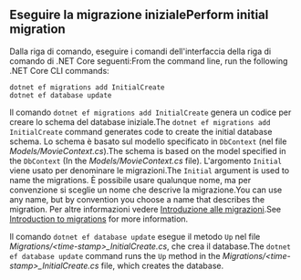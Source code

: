 <a name="cli"></a>
## <a name="perform-initial-migration"></a><span data-ttu-id="6aa8f-101">Eseguire la migrazione iniziale</span><span class="sxs-lookup"><span data-stu-id="6aa8f-101">Perform initial migration</span></span>

<span data-ttu-id="6aa8f-102">Dalla riga di comando, eseguire i comandi dell'interfaccia della riga di comando di .NET Core seguenti:</span><span class="sxs-lookup"><span data-stu-id="6aa8f-102">From the command line, run the following .NET Core CLI commands:</span></span>

```console
dotnet ef migrations add InitialCreate
dotnet ef database update
```

<span data-ttu-id="6aa8f-103">Il comando `dotnet ef migrations add InitialCreate` genera un codice per creare lo schema del database iniziale.</span><span class="sxs-lookup"><span data-stu-id="6aa8f-103">The `dotnet ef migrations add InitialCreate` command generates code to create the initial database schema.</span></span> <span data-ttu-id="6aa8f-104">Lo schema è basato sul modello specificato in `DbContext` (nel file *Models/MovieContext.cs*).</span><span class="sxs-lookup"><span data-stu-id="6aa8f-104">The schema is based on the model specified in the `DbContext` (In the *Models/MovieContext.cs* file).</span></span> <span data-ttu-id="6aa8f-105">L'argomento `Initial` viene usato per denominare le migrazioni.</span><span class="sxs-lookup"><span data-stu-id="6aa8f-105">The `Initial` argument is used to name the migrations.</span></span> <span data-ttu-id="6aa8f-106">È possibile usare qualunque nome, ma per convenzione si sceglie un nome che descrive la migrazione.</span><span class="sxs-lookup"><span data-stu-id="6aa8f-106">You can use any name, but by convention you choose a name that describes the migration.</span></span> <span data-ttu-id="6aa8f-107">Per altre informazioni vedere [Introduzione alle migrazioni](xref:data/ef-mvc/migrations#introduction-to-migrations).</span><span class="sxs-lookup"><span data-stu-id="6aa8f-107">See [Introduction to migrations](xref:data/ef-mvc/migrations#introduction-to-migrations) for more information.</span></span>

<span data-ttu-id="6aa8f-108">Il comando `dotnet ef database update` esegue il metodo `Up` nel file *Migrations/\<time-stamp>_InitialCreate.cs*, che crea il database.</span><span class="sxs-lookup"><span data-stu-id="6aa8f-108">The `dotnet ef database update` command runs the `Up` method in the *Migrations/\<time-stamp>_InitialCreate.cs* file, which creates the database.</span></span>